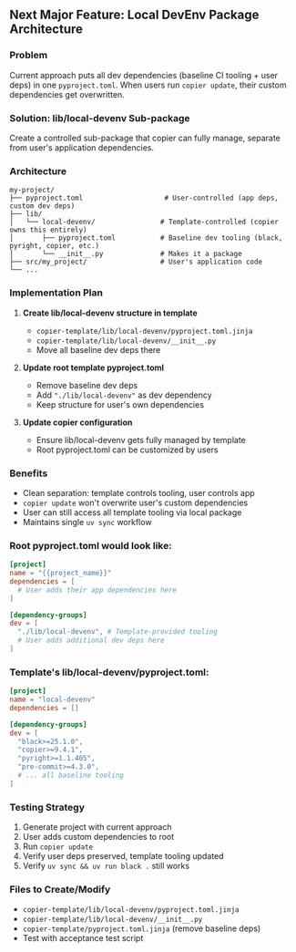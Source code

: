 ## Next Major Feature: Local DevEnv Package Architecture

### Problem

Current approach puts all dev dependencies (baseline CI tooling + user deps) in
one `pyproject.toml`. When users run `copier update`, their custom dependencies
get overwritten.

### Solution: lib/local-devenv Sub-package

Create a controlled sub-package that copier can fully manage, separate from
user's application dependencies.

### Architecture

```
my-project/
├── pyproject.toml                    # User-controlled (app deps, custom dev deps)
├── lib/
│   └── local-devenv/                # Template-controlled (copier owns this entirely)
│       ├── pyproject.toml           # Baseline dev tooling (black, pyright, copier, etc.)
│       └── __init__.py              # Makes it a package
├── src/my_project/                  # User's application code
└── ...
```

### Implementation Plan

1. **Create lib/local-devenv structure in template**
   - `copier-template/lib/local-devenv/pyproject.toml.jinja`
   - `copier-template/lib/local-devenv/__init__.py`
   - Move all baseline dev deps there

2. **Update root template pyproject.toml**
   - Remove baseline dev deps
   - Add `"./lib/local-devenv"` as dev dependency
   - Keep structure for user's own dependencies

3. **Update copier configuration**
   - Ensure lib/local-devenv gets fully managed by template
   - Root pyproject.toml can be customized by users

### Benefits

- Clean separation: template controls tooling, user controls app
- `copier update` won't overwrite user's custom dependencies
- User can still access all template tooling via local package
- Maintains single `uv sync` workflow

### Root pyproject.toml would look like:

```toml
[project]
name = "{{project_name}}"
dependencies = [
  # User adds their app dependencies here
]

[dependency-groups]
dev = [
  "./lib/local-devenv", # Template-provided tooling
  # User adds additional dev deps here
]
```

### Template's lib/local-devenv/pyproject.toml:

```toml
[project]
name = "local-devenv"
dependencies = []

[dependency-groups]
dev = [
  "black>=25.1.0",
  "copier>=9.4.1",
  "pyright>=1.1.405",
  "pre-commit>=4.3.0",
  # ... all baseline tooling
]
```

### Testing Strategy

1. Generate project with current approach
2. User adds custom dependencies to root
3. Run `copier update`
4. Verify user deps preserved, template tooling updated
5. Verify `uv sync && uv run black .` still works

### Files to Create/Modify

- `copier-template/lib/local-devenv/pyproject.toml.jinja`
- `copier-template/lib/local-devenv/__init__.py`
- `copier-template/pyproject.toml.jinja` (remove baseline deps)
- Test with acceptance test script
